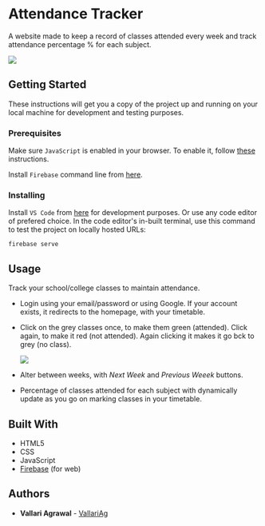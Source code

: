 # Attendance Tracker

A website made to keep a record of classes attended every week and track attendance percentage %  for each subject. 

![](https://i.imgur.com/OTgVE2i.png)


## Getting Started

These instructions will get you a copy of the project up and running on your local machine for development and testing purposes. 

### Prerequisites

Make sure `JavaScript` is enabled in your browser. To enable it, follow [these](https://www.enable-javascript.com/) instructions. 

Install `Firebase` command line from [here](https://firebase.google.com/docs/cli#install_the_firebase_cli).



### Installing

Install `VS Code` from [here](https://code.visualstudio.com/) for development purposes. Or use any code editor of prefered choice.
In the code editor's in-built terminal, use this command to test the project on locally hosted URLs:
```
firebase serve
```


## Usage

Track your school/college classes to maintain attendance.

* Login using your email/password or using Google. If your account exists, it redirects to the homepage, with your timetable.
* Click on the grey classes once, to make them green (attended). Click again, to make it red (not attended). Again clicking it makes it go bck to grey (no class). 

    ![](https://i.imgur.com/PyoyEnY.png)

* Alter between weeks, with *Next Week* and *Previous Weeek* buttons.
* Percentage of classes attended for each subject with dynamically update as you go on marking classes in your timetable.


## Built With

* HTML5
* CSS
* JavaScript
* [Firebase](https://firebase.google.com/) (for web)


## Authors

* **Vallari Agrawal** - [VallariAg](https://github.com/VallariAg)



